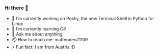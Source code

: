 ### Hi there 👋

 - 🔭 I’m currently working on Poshy, the new Terminal Shell in Python for Linux
 - 🌱 I’m currently learning C#
 - 💬 Ask me about anything
 - 📫 How to reach me: matteodev#1109
 - ⚡ Fun fact: I am from Austria :D
